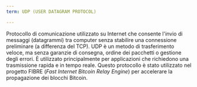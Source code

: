 ```yaml
---
term: UDP (USER DATAGRAM PROTOCOL)

---
```

Protocollo di comunicazione utilizzato su Internet che consente l'invio di messaggi (datagrammi) tra computer senza stabilire una connessione preliminare (a differenza del TCP). UDP è un metodo di trasferimento veloce, ma senza garanzie di consegna, ordine dei pacchetti o gestione degli errori. È utilizzato principalmente per applicazioni che richiedono una trasmissione rapida e in tempo reale. Questo protocollo è stato utilizzato nel progetto FIBRE (*Fast Internet Bitcoin Relay Engine*) per accelerare la propagazione dei blocchi Bitcoin.
